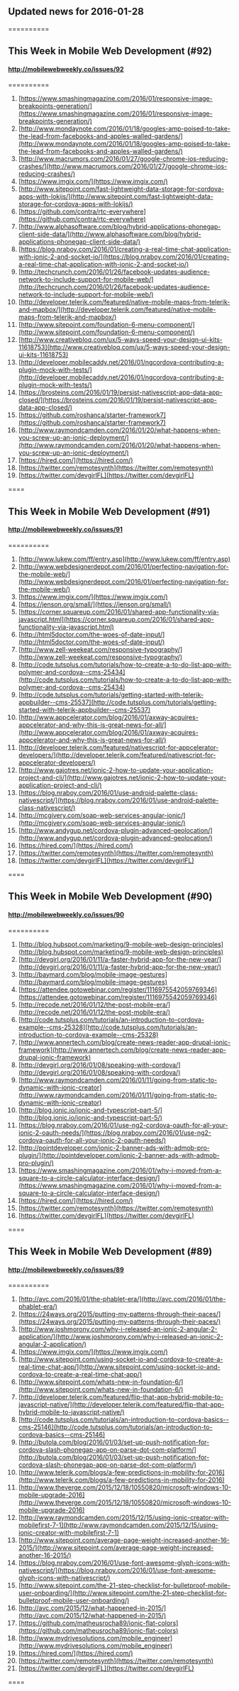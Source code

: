 ## Updated news for 2016-01-28 

==========
## This Week in Mobile Web Development (#92)
#### http://mobilewebweekly.co/issues/92

==========
  1. [https://www.smashingmagazine.com/2016/01/responsive-image-breakpoints-generation/](https://www.smashingmagazine.com/2016/01/responsive-image-breakpoints-generation/) 
  2. [http://www.mondaynote.com/2016/01/18/googles-amp-poised-to-take-the-lead-from-facebooks-and-apples-walled-gardens/](http://www.mondaynote.com/2016/01/18/googles-amp-poised-to-take-the-lead-from-facebooks-and-apples-walled-gardens/) 
  3. [http://www.macrumors.com/2016/01/27/google-chrome-ios-reducing-crashes/](http://www.macrumors.com/2016/01/27/google-chrome-ios-reducing-crashes/) 
  4. [https://www.imgix.com/](https://www.imgix.com/) 
  6. [http://www.sitepoint.com/fast-lightweight-data-storage-for-cordova-apps-with-lokijs/](http://www.sitepoint.com/fast-lightweight-data-storage-for-cordova-apps-with-lokijs/) 
  7. [https://github.com/contra/rtc-everywhere](https://github.com/contra/rtc-everywhere) 
  8. [http://www.alphasoftware.com/blog/hybrid-applications-phonegap-client-side-data/](http://www.alphasoftware.com/blog/hybrid-applications-phonegap-client-side-data/) 
  9. [https://blog.nraboy.com/2016/01/creating-a-real-time-chat-application-with-ionic-2-and-socket-io/](https://blog.nraboy.com/2016/01/creating-a-real-time-chat-application-with-ionic-2-and-socket-io/) 
  10. [http://techcrunch.com/2016/01/26/facebook-updates-audience-network-to-include-support-for-mobile-web/](http://techcrunch.com/2016/01/26/facebook-updates-audience-network-to-include-support-for-mobile-web/) 
  11. [http://developer.telerik.com/featured/native-mobile-maps-from-telerik-and-mapbox/](http://developer.telerik.com/featured/native-mobile-maps-from-telerik-and-mapbox/) 
  12. [http://www.sitepoint.com/foundation-6-menu-component/](http://www.sitepoint.com/foundation-6-menu-component/) 
  13. [http://www.creativebloq.com/ux/5-ways-speed-your-design-ui-kits-11618753](http://www.creativebloq.com/ux/5-ways-speed-your-design-ui-kits-11618753) 
  14. [http://developer.mobilecaddy.net/2016/01/ngcordova-contributing-a-plugin-mock-with-tests/](http://developer.mobilecaddy.net/2016/01/ngcordova-contributing-a-plugin-mock-with-tests/) 
  15. [https://brosteins.com/2016/01/19/persist-nativescript-app-data-app-closed/](https://brosteins.com/2016/01/19/persist-nativescript-app-data-app-closed/) 
  16. [https://github.com/roshanca/starter-framework7](https://github.com/roshanca/starter-framework7) 
  17. [http://www.raymondcamden.com/2016/01/20/what-happens-when-you-screw-up-an-ionic-deployment/](http://www.raymondcamden.com/2016/01/20/what-happens-when-you-screw-up-an-ionic-deployment/) 
  18. [https://hired.com/](https://hired.com/) 
  20. [https://twitter.com/remotesynth](https://twitter.com/remotesynth) 
  21. [https://twitter.com/devgirlFL](https://twitter.com/devgirlFL) 

====
## This Week in Mobile Web Development (#91)
#### http://mobilewebweekly.co/issues/91

==========
  1. [http://www.lukew.com/ff/entry.asp](http://www.lukew.com/ff/entry.asp) 
  2. [http://www.webdesignerdepot.com/2016/01/perfecting-navigation-for-the-mobile-web/](http://www.webdesignerdepot.com/2016/01/perfecting-navigation-for-the-mobile-web/) 
  3. [https://www.imgix.com/](https://www.imgix.com/) 
  5. [https://jenson.org/small/](https://jenson.org/small/) 
  6. [https://corner.squareup.com/2016/01/shared-app-functionality-via-javascript.html](https://corner.squareup.com/2016/01/shared-app-functionality-via-javascript.html) 
  7. [http://html5doctor.com/the-woes-of-date-input/](http://html5doctor.com/the-woes-of-date-input/) 
  8. [http://www.zell-weekeat.com/responsive-typography/](http://www.zell-weekeat.com/responsive-typography/) 
  9. [http://code.tutsplus.com/tutorials/how-to-create-a-to-do-list-app-with-polymer-and-cordova--cms-25434](http://code.tutsplus.com/tutorials/how-to-create-a-to-do-list-app-with-polymer-and-cordova--cms-25434) 
  10. [http://code.tutsplus.com/tutorials/getting-started-with-telerik-appbuilder--cms-25537](http://code.tutsplus.com/tutorials/getting-started-with-telerik-appbuilder--cms-25537) 
  11. [http://www.appcelerator.com/blog/2016/01/axway-acquires-appcelerator-and-why-this-is-great-news-for-all/](http://www.appcelerator.com/blog/2016/01/axway-acquires-appcelerator-and-why-this-is-great-news-for-all/) 
  12. [http://developer.telerik.com/featured/nativescript-for-appcelerator-developers/](http://developer.telerik.com/featured/nativescript-for-appcelerator-developers/) 
  13. [http://www.gajotres.net/ionic-2-how-to-update-your-application-project-and-cli/](http://www.gajotres.net/ionic-2-how-to-update-your-application-project-and-cli/) 
  14. [https://blog.nraboy.com/2016/01/use-android-palette-class-nativescript/](https://blog.nraboy.com/2016/01/use-android-palette-class-nativescript/) 
  15. [http://mcgivery.com/soap-web-services-angular-ionic/](http://mcgivery.com/soap-web-services-angular-ionic/) 
  16. [http://www.andygup.net/cordova-plugin-advanced-geolocation/](http://www.andygup.net/cordova-plugin-advanced-geolocation/) 
  17. [https://hired.com/](https://hired.com/) 
  19. [https://twitter.com/remotesynth](https://twitter.com/remotesynth) 
  20. [https://twitter.com/devgirlFL](https://twitter.com/devgirlFL) 

====
## This Week in Mobile Web Development (#90)
#### http://mobilewebweekly.co/issues/90

==========
  1. [http://blog.hubspot.com/marketing/9-mobile-web-design-principles](http://blog.hubspot.com/marketing/9-mobile-web-design-principles) 
  2. [http://devgirl.org/2016/01/11/a-faster-hybrid-app-for-the-new-year/](http://devgirl.org/2016/01/11/a-faster-hybrid-app-for-the-new-year/) 
  3. [http://baymard.com/blog/mobile-image-gestures](http://baymard.com/blog/mobile-image-gestures) 
  4. [https://attendee.gotowebinar.com/register/1116975542059769346](https://attendee.gotowebinar.com/register/1116975542059769346) 
  6. [http://recode.net/2016/01/12/the-post-mobile-era/](http://recode.net/2016/01/12/the-post-mobile-era/) 
  7. [http://code.tutsplus.com/tutorials/an-introduction-to-cordova-example--cms-25328](http://code.tutsplus.com/tutorials/an-introduction-to-cordova-example--cms-25328) 
  8. [http://www.annertech.com/blog/create-news-reader-app-drupal-ionic-framework](http://www.annertech.com/blog/create-news-reader-app-drupal-ionic-framework) 
  9. [http://devgirl.org/2016/01/08/speaking-with-cordova/](http://devgirl.org/2016/01/08/speaking-with-cordova/) 
  10. [http://www.raymondcamden.com/2016/01/11/going-from-static-to-dynamic-with-ionic-creator](http://www.raymondcamden.com/2016/01/11/going-from-static-to-dynamic-with-ionic-creator) 
  11. [http://blog.ionic.io/ionic-and-typescript-part-5/](http://blog.ionic.io/ionic-and-typescript-part-5/) 
  12. [https://blog.nraboy.com/2016/01/use-ng2-cordova-oauth-for-all-your-ionic-2-oauth-needs/](https://blog.nraboy.com/2016/01/use-ng2-cordova-oauth-for-all-your-ionic-2-oauth-needs/) 
  13. [http://pointdeveloper.com/ionic-2-banner-ads-with-admob-pro-plugin/](http://pointdeveloper.com/ionic-2-banner-ads-with-admob-pro-plugin/) 
  14. [https://www.smashingmagazine.com/2016/01/why-i-moved-from-a-square-to-a-circle-calculator-interface-design/](https://www.smashingmagazine.com/2016/01/why-i-moved-from-a-square-to-a-circle-calculator-interface-design/) 
  15. [https://hired.com/](https://hired.com/) 
  17. [https://twitter.com/remotesynth](https://twitter.com/remotesynth) 
  18. [https://twitter.com/devgirlFL](https://twitter.com/devgirlFL) 

====
## This Week in Mobile Web Development (#89)
#### http://mobilewebweekly.co/issues/89

==========
  1. [http://avc.com/2016/01/the-phablet-era/](http://avc.com/2016/01/the-phablet-era/) 
  2. [https://24ways.org/2015/putting-my-patterns-through-their-paces/](https://24ways.org/2015/putting-my-patterns-through-their-paces/) 
  3. [http://www.joshmorony.com/why-i-released-an-ionic-2-angular-2-application/](http://www.joshmorony.com/why-i-released-an-ionic-2-angular-2-application/) 
  4. [https://www.imgix.com/](https://www.imgix.com/) 
  6. [http://www.sitepoint.com/using-socket-io-and-cordova-to-create-a-real-time-chat-app/](http://www.sitepoint.com/using-socket-io-and-cordova-to-create-a-real-time-chat-app/) 
  7. [http://www.sitepoint.com/whats-new-in-foundation-6/](http://www.sitepoint.com/whats-new-in-foundation-6/) 
  8. [http://developer.telerik.com/featured/flip-that-app-hybrid-mobile-to-javascript-native/](http://developer.telerik.com/featured/flip-that-app-hybrid-mobile-to-javascript-native/) 
  9. [http://code.tutsplus.com/tutorials/an-introduction-to-cordova-basics--cms-25146](http://code.tutsplus.com/tutorials/an-introduction-to-cordova-basics--cms-25146) 
  10. [http://butola.com/blog/2016/01/03/set-up-push-notification-for-cordova-slash-phonegap-app-on-parse-dot-com-platform/](http://butola.com/blog/2016/01/03/set-up-push-notification-for-cordova-slash-phonegap-app-on-parse-dot-com-platform/) 
  11. [http://www.telerik.com/blogs/a-few-predictions-in-mobility-for-2016](http://www.telerik.com/blogs/a-few-predictions-in-mobility-for-2016) 
  12. [http://www.theverge.com/2015/12/18/10550820/microsoft-windows-10-mobile-upgrade-2016](http://www.theverge.com/2015/12/18/10550820/microsoft-windows-10-mobile-upgrade-2016) 
  13. [http://www.raymondcamden.com/2015/12/15/using-ionic-creator-with-mobilefirst-7-1](http://www.raymondcamden.com/2015/12/15/using-ionic-creator-with-mobilefirst-7-1) 
  14. [http://www.sitepoint.com/average-page-weight-increased-another-16-2015/](http://www.sitepoint.com/average-page-weight-increased-another-16-2015/) 
  15. [https://blog.nraboy.com/2016/01/use-font-awesome-glyph-icons-with-nativescript/](https://blog.nraboy.com/2016/01/use-font-awesome-glyph-icons-with-nativescript/) 
  16. [http://www.sitepoint.com/the-21-step-checklist-for-bulletproof-mobile-user-onboarding/](http://www.sitepoint.com/the-21-step-checklist-for-bulletproof-mobile-user-onboarding/) 
  17. [http://avc.com/2015/12/what-happened-in-2015/](http://avc.com/2015/12/what-happened-in-2015/) 
  18. [https://github.com/matheusrocha89/ionic-flat-colors](https://github.com/matheusrocha89/ionic-flat-colors) 
  19. [http://www.mydrivesolutions.com/mobile_engineer](http://www.mydrivesolutions.com/mobile_engineer) 
  21. [https://hired.com/](https://hired.com/) 
  23. [https://twitter.com/remotesynth](https://twitter.com/remotesynth) 
  24. [https://twitter.com/devgirlFL](https://twitter.com/devgirlFL) 

====
